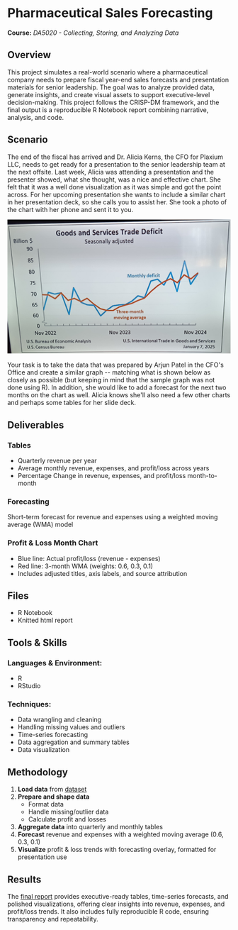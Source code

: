 # Pharmaceutical Sales Forecasting
**Course:** _DA5020 - Collecting, Storing, and Analyzing Data_

## Overview
This project simulates a real-world scenario where a pharmaceutical company needs to prepare fiscal year-end sales forecasts and presentation materials for senior leadership. The goal was to analyze provided data, generate insights, and create visual assets to support executive-level decision-making. This project follows the CRISP-DM framework, and the final output is a reproducible R Notebook report combining narrative, analysis, and code.

## Scenario
The end of the fiscal has arrived and Dr. Alicia Kerns, the CFO for Plaxium LLC, needs to get ready for a presentation to the senior leadership team at the next offsite. Last week, Alicia was attending a presentation and the presenter showed, what she thought, was a nice and effective chart. She felt that it was a well done visualization as it was simple and got the point across. For her upcoming presentation she wants to include a similar chart in her presentation deck, so she calls you to assist her. She took a photo of the chart with her phone and sent it to you. 

![Sales Forecast Chart](image-1.png)

Your task is to take the data that was prepared by Arjun Patel in the CFO's Office and create a similar graph -- matching what is shown below as closely as possible (but keeping in mind that the sample graph was not done using R). In addition, she would like to add a forecast for the next two months on the chart as well. Alicia knows she'll also need a few other charts and perhaps some tables for her slide deck. 

## Deliverables
### Tables
* Quarterly revenue per year
* Average monthly revenue, expenses, and profit/loss across years
* Percentage Change in revenue, expenses, and profit/loss month-to-month

### Forecasting
Short-term forecast for revenue and expenses using a weighted moving average (WMA) model

### Profit & Loss Month Chart
* Blue line: Actual profit/loss (revenue - expenses)
* Red line: 3-month WMA (weights: 0.6, 0.3, 0.1)
* Includes adjusted titles, axis labels, and source attribution

## Files
* R Notebook
* Knitted html report
  
## Tools & Skills
### Languages & Environment: 
* R
* RStudio

### Techniques:
* Data wrangling and cleaning
* Handling missing values and outliers
* Time-series forecasting
* Data aggregation and summary tables
* Data visualization

## Methodology

1. **Load data** from [dataset](https://s3.us-east-2.amazonaws.com/artificium.us/datasets/pharma-sales-randomized.tsv)  
2. **Prepare and shape data**  
   - Format data  
   - Handle missing/outlier data  
   - Calculate profit and losses  
3. **Aggregate data** into quarterly and monthly tables  
4. **Forecast** revenue and expenses with a weighted moving average (0.6, 0.3, 0.1)  
5. **Visualize** profit & loss trends with forecasting overlay, formatted for presentation use  


## Results
The [final report](https://zoechow24.github.io/pharma-sales-forecast/pharma-sales-forecast.html) provides executive-ready tables, time-series forecasts, and polished visualizations, offering clear insights into revenue, expenses, and profit/loss trends. It also includes fully reproducible R code, ensuring transparency and repeatability.


   

